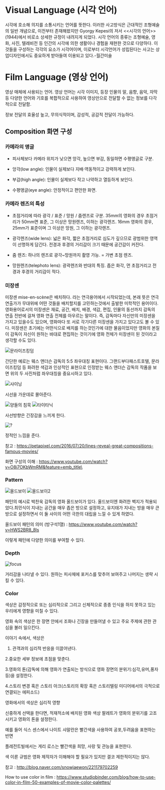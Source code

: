 # Visual Language (시각 언어)

시각에 호소해 의지를 소통시키는 언어를 뜻한다. 이러한 사고방식은 근대적인 조형예술의 일반 개념으로, 이전부터 존재해왔지만 Gyorgy Kepesi의 저서 <<시각의 언어>> (1944)에서 비로소 상세한 규정이 내려지게 되었다. 시각 언어의 종류는 조형예술, 영화, 사진, 텔레비전 등 인간의 시각에 의한 생활이나 경험을 재현한 것으로 다양하다. 이것들을 구성하는 각각의 요소가 시각어이며, 이로부터 시각언어가 성립된다는 사고는 상업디자인에서도 중요하게 받아들여 이용되고 있다.-월간미술

# Film Language (영상 언어)

영상 매체에 사용되는 언어. 영상 언어는 시각 이미지, 등장 인물의 말, 음향, 음악, 자막 등 다양한 언어와 기호를 복합적으로 사용하여 영상만으로 전달할 수 없는 정보를 다각적으로 전달함.

정보 전달의 효율성 높고, 무의식적이며, 감성적, 공감적 전달이 가능하다.

## Composition 화면 구성

### 카메라의 앵글

- 피사체보다 카메라 위치가 낮으면 앙각, 높으면 부감, 동일하면 수평앵글로 구분. 

- 앙각(low angle): 인물이 실제보다 지배·역동적이고 강력하게 보인다. 

- 부감(high angle): 인물이 실제보다 작고 나약하고 열등하게 보인다. 

- 수평앵글(eye angle): 안정적이고 편안한 화면.

### 카메라 렌즈의 특성

- 초점거리에 따라 광각 / 표준 / 망원 / 줌렌즈로 구분. 35mm의 영화의 경우 초점거리가 50mm면 표준, 그 이상은 망원렌즈, 이하는 광각렌즈. 16mm 영화의 경우, 25mm가 표준이며 그 이상은 망원, 그 이하는 광각렌즈. 

- 광각렌즈(wide lens): 넓은 화각, 짧은 초점거리로 심도가 깊으므로 광범위한 영역이 선명하게 담긴다. 전경과 후경의 거리감이 크기 때문에 공간감이 커진다. 

- 줌 렌즈: 하나의 렌즈로 광각~망원까지 촬영 가능. = 가변 초점 렌즈. 

- 망원렌즈(telephoto lens): 광곽렌즈와 반대의 특징. 좁은 화각, 먼 초점거리고 전경과 후경의
거리감이 적다. 

###  미장센

미장센 mise-en-scène은 배치하다. 라는 연극용어에서 시작되었는데, 본래 뜻은 연극 연출가가 무대위에 어떤 것들을 배치할지를 고민하는것에서 출발한 미학적인 용어이다. 영화용어로서의 미장센은 재료, 공간, 배치, 배경, 색감, 편집, 인물의 동선까지 감독의 연출 전반에 걸쳐 영화 연출 전체를 아우르는 말이다. 즉, 감독마다 자신만의 미장센을 가지고 있을수도 있으며, 영화마다 또 서로 각기다른 미장센을 가지고 있다고도 볼 수 있다. 미장센은 초기에는 어떤식으로 배치를 하는것인가에 대한 물음이었지만 영화의 본질이 감독이 자신이 원하는 바대로 편집하는 것이기에 영화 전체가 미장센이 된 것이라고 생각할 수도 있다.

![문라이즈킹덤](https://mblogthumb-phinf.pstatic.net/MjAxNzEwMTFfMTgg/MDAxNTA3NzMwMjEzNzkw.k60N75vd9ADH0b4iccgBU390sUqL_pl0I2OqpxySoFUg.zERJF9S_KfaguAKcHgnX8rfIS8Rqh5Td98SGnoRgkUAg.JPEG.tlstjd711/DDPUV0oXsAAx-x0.jpg?type=w800)

간단한 예로는 웨스 앤더슨 감독의 5:5 좌우대칭 표현이다. 그랜드부다패스트호텔, 문라이즈킹덤 등 화려한 색감과 인상적인 표현으로 인정받는 웨스 앤더슨 감독의 작품을 보면 위의 두 사진처럼 좌우대칭을 중요시하고 있다.

![샤이닝](https://petapixel.com/assets/uploads/2016/07/hallwayfeat-800x450.jpg)

시선을 가운데로 몰아준다.

![양들의 침묵](https://petapixel.com/assets/uploads/2016/07/CleRKisWIAAhb08-800x423.jpg)
![타이타닉](https://petapixel.com/assets/uploads/2016/07/ClZHLiKWQAAG8hR-800x450.jpg)

사선방향은 긴장감을 느끼게 한다.

![?](https://petapixel.com/assets/uploads/2016/07/CmCZhtuXEAAYMbU-800x364.jpg)

정적인 느낌을 준다.

참고 : https://petapixel.com/2016/07/20/lines-reveal-great-compositions-famous-movies/

화면 구성의 이해 : https://www.youtube.com/watch?v=O8i7OKbWmRM&feature=emb_title\


### Pattern

![올드보이](https://mblogthumb-phinf.pstatic.net/MjAxNzA5MTRfMTg0/MDAxNTA1Mzc5NTcyOTkx.0U7EQaGgoEM2sZlEfaA5_cQLY3pE3jsLWZ5QqnvbgH4g.NPDTjI2Wrta8OfwHcKPXLF4j_cz3cQK45KYj861GGpog.JPEG.imurmvp/%EC%98%AC%EB%93%9C%EB%B3%B4%EC%9D%B4_1.jpg?type=w800)
![올드보이2](https://mblogthumb-phinf.pstatic.net/MjAxNzA5MTRfMTMw/MDAxNTA1Mzc5NTcyOTgz.6IkPgeDe06Ua5nfekcCJGBxhb-pSNaAtPdMPhV-iOMwg.4PyekCirtNev97bdznbH30Sq53ZE7s9nWaegu8z6PyIg.JPEG.imurmvp/%EC%98%AC%EB%93%9C%EB%B3%B4%EC%9D%B4_2.jpg?type=w800)

패턴의 예시로 박찬욱 감독의 영화 올드보이가 있다. 올드보이엔 화려한 벽지가 적용되었다.최민식이 지내는 공간을 매우 좁은 방으로 설정하고, 유지태가 지내는 방을 매우 큰 방으로 설정하면서 이 둘 사이의 어떤 극한의 대립을 느낄 수 있게 하였다.

올드보이 패턴의 의미 (방구석1열) : https://www.youtube.com/watch?v=HWS2BR8_8ls

이렇게 패턴에 다양한 의미를 부여할 수 있다.


### Depth

![focus](https://i.pinimg.com/originals/01/98/e1/0198e14af2ef815018a6ffb2a1779d37.jpg)

거리감을 나타낼 수 있다. 원하는 피사체에 포커스를 맞추어 보여주고 나머지는 생략 시킬 수 있다.


### Color

색상은 감정적으로 또는 심리적으로 그리고 신체적으로 종종 인식을 하지 못하고 있는 우리에게 영향을 미칠 수 있다. 

영화 속의 색상은 한 장면 안에서 조화나 긴장을 만들어낼 수 있고 주요 주제에 관한 관심을 불러 일으킨다. 

이야기 속에서, 색상은 

1. 관객과의 심리적 반응을 이끌어낸다. 

2.중요한 세부 정보에 초점을 맞춘다. 

3.영화의 톤(감독에 의해 영화가 연출되는 방식으로 영화 장면의 분위기:심각,유머,풍자 등)을 설정한다. 

4.스토리 변경 혹은 스토리 아크(스토리의 확장 혹은 스토리텔링 미디어에서의 극적으로 연결되는 에피소드) 

영화에서의 색상은 심리적 영향 

신중하게 선택을 한다면, 적재적소에 배치된 영화 색상 팔레트가 영화의 분위기를 고조시키고 영화의 톤을 설정한다. 


예를 들어 식스 센스에서 나이트 샤말란은 빨간색을 사용하여 공포,두려움을 표현하는 반면 

플레전트빌에서는 게리 로스는 빨간색을 희망, 사랑 및 관능을 표현한다. 

색 이론 규범은 영화 제작자가 이해해야 할 필요가 있지만 결코 제한적이지는 않다. 

참고 : http://blog.naver.com/snowjaewon/221179702259

How to use color in film : https://www.studiobinder.com/blog/how-to-use-color-in-film-50-examples-of-movie-color-palettes/
